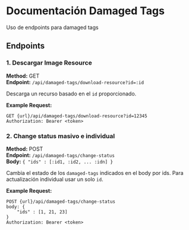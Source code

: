 # Documentación Damaged Tags

Uso de endpoints para damaged tags

## Endpoints

### 1. Descargar Image Resource 

**Method:** GET  
**Endpoint:** `/api/damaged-tags/download-resource?id=:id`  

Descarga un recurso basado en el `id` proporcionado.

**Example Request:**
```http
GET {url}/api/damaged-tags/download-resource?id=12345
Authorization: Bearer <token>
```

### 2. Change status masivo e individual

**Method:** POST  
**Endpoint:** `/api/damaged-tags/change-status`  
**Body:** `{
    "ids" : [:id1, :id2, ... :idn]
}`  

Cambia el estado de los `damaged-tags` indicados en el body por ids. Para actualización individual usar un solo `id`.

**Example Request:**
```http
POST {url}/api/damaged-tags/change-status
body: {
    "ids" : [1, 21, 23]
}
Authorization: Bearer <token>
```
